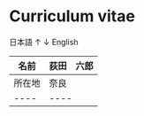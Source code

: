 # Curriculum vitae
日本語
↑
↓
English

|  名前  |  荻田　六郎  |
| ---- | ---- |
|  所在地  |  奈良  |
| ---- | ---- |
